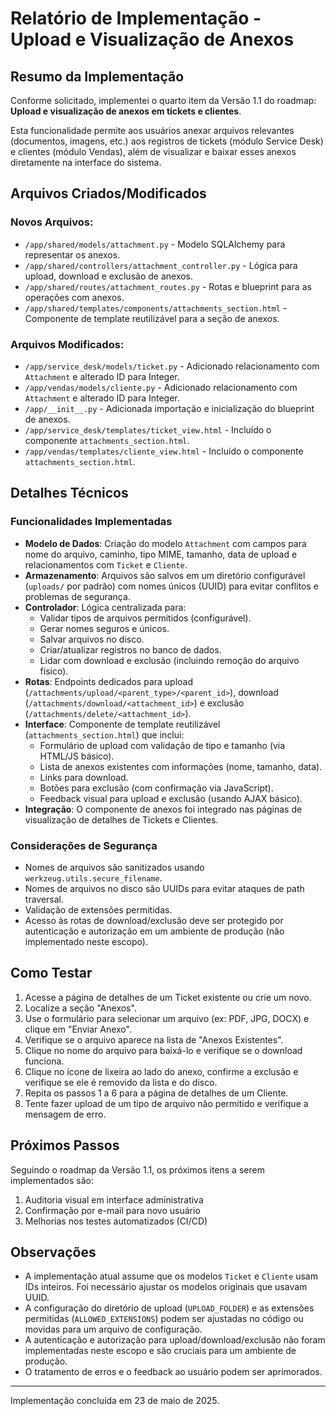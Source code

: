 # Relatório de Implementação - Upload e Visualização de Anexos

## Resumo da Implementação

Conforme solicitado, implementei o quarto item da Versão 1.1 do roadmap: **Upload e visualização de anexos em tickets e clientes**.

Esta funcionalidade permite aos usuários anexar arquivos relevantes (documentos, imagens, etc.) aos registros de tickets (módulo Service Desk) e clientes (módulo Vendas), além de visualizar e baixar esses anexos diretamente na interface do sistema.

## Arquivos Criados/Modificados

### Novos Arquivos:
- `/app/shared/models/attachment.py` - Modelo SQLAlchemy para representar os anexos.
- `/app/shared/controllers/attachment_controller.py` - Lógica para upload, download e exclusão de anexos.
- `/app/shared/routes/attachment_routes.py` - Rotas e blueprint para as operações com anexos.
- `/app/shared/templates/components/attachments_section.html` - Componente de template reutilizável para a seção de anexos.

### Arquivos Modificados:
- `/app/service_desk/models/ticket.py` - Adicionado relacionamento com `Attachment` e alterado ID para Integer.
- `/app/vendas/models/cliente.py` - Adicionado relacionamento com `Attachment` e alterado ID para Integer.
- `/app/__init__.py` - Adicionada importação e inicialização do blueprint de anexos.
- `/app/service_desk/templates/ticket_view.html` - Incluído o componente `attachments_section.html`.
- `/app/vendas/templates/cliente_view.html` - Incluído o componente `attachments_section.html`.

## Detalhes Técnicos

### Funcionalidades Implementadas
- **Modelo de Dados**: Criação do modelo `Attachment` com campos para nome do arquivo, caminho, tipo MIME, tamanho, data de upload e relacionamentos com `Ticket` e `Cliente`.
- **Armazenamento**: Arquivos são salvos em um diretório configurável (`uploads/` por padrão) com nomes únicos (UUID) para evitar conflitos e problemas de segurança.
- **Controlador**: Lógica centralizada para:
    - Validar tipos de arquivos permitidos (configurável).
    - Gerar nomes seguros e únicos.
    - Salvar arquivos no disco.
    - Criar/atualizar registros no banco de dados.
    - Lidar com download e exclusão (incluindo remoção do arquivo físico).
- **Rotas**: Endpoints dedicados para upload (`/attachments/upload/<parent_type>/<parent_id>`), download (`/attachments/download/<attachment_id>`) e exclusão (`/attachments/delete/<attachment_id>`).
- **Interface**: Componente de template reutilizável (`attachments_section.html`) que inclui:
    - Formulário de upload com validação de tipo e tamanho (via HTML/JS básico).
    - Lista de anexos existentes com informações (nome, tamanho, data).
    - Links para download.
    - Botões para exclusão (com confirmação via JavaScript).
    - Feedback visual para upload e exclusão (usando AJAX básico).
- **Integração**: O componente de anexos foi integrado nas páginas de visualização de detalhes de Tickets e Clientes.

### Considerações de Segurança
- Nomes de arquivos são sanitizados usando `werkzeug.utils.secure_filename`.
- Nomes de arquivos no disco são UUIDs para evitar ataques de path traversal.
- Validação de extensões permitidas.
- Acesso às rotas de download/exclusão deve ser protegido por autenticação e autorização em um ambiente de produção (não implementado neste escopo).

## Como Testar

1.  Acesse a página de detalhes de um Ticket existente ou crie um novo.
2.  Localize a seção "Anexos".
3.  Use o formulário para selecionar um arquivo (ex: PDF, JPG, DOCX) e clique em "Enviar Anexo".
4.  Verifique se o arquivo aparece na lista de "Anexos Existentes".
5.  Clique no nome do arquivo para baixá-lo e verifique se o download funciona.
6.  Clique no ícone de lixeira ao lado do anexo, confirme a exclusão e verifique se ele é removido da lista e do disco.
7.  Repita os passos 1 a 6 para a página de detalhes de um Cliente.
8.  Tente fazer upload de um tipo de arquivo não permitido e verifique a mensagem de erro.

## Próximos Passos

Seguindo o roadmap da Versão 1.1, os próximos itens a serem implementados são:

1.  Auditoria visual em interface administrativa
2.  Confirmação por e-mail para novo usuário
3.  Melhorias nos testes automatizados (CI/CD)

## Observações

- A implementação atual assume que os modelos `Ticket` e `Cliente` usam IDs inteiros. Foi necessário ajustar os modelos originais que usavam UUID.
- A configuração do diretório de upload (`UPLOAD_FOLDER`) e as extensões permitidas (`ALLOWED_EXTENSIONS`) podem ser ajustadas no código ou movidas para um arquivo de configuração.
- A autenticação e autorização para upload/download/exclusão não foram implementadas neste escopo e são cruciais para um ambiente de produção.
- O tratamento de erros e o feedback ao usuário podem ser aprimorados.

---

Implementação concluída em 23 de maio de 2025.
